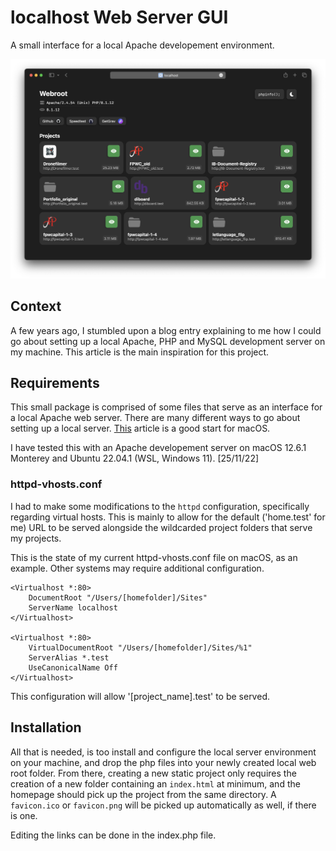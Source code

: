 # localhost Web Server GUI

A small interface for a local Apache developement environment.

![Screenshot](preview.png)

## Context

A few years ago, I stumbled upon a blog entry explaining to me how I could go about setting up a local Apache, PHP and MySQL development server on my machine. This article is the main inspiration for this project.

## Requirements

This small package is comprised of some files that serve as an interface for a local Apache web server. There are many different ways to go about setting up a local server. [This](https://getgrav.org/blog/macos-monterey-apache-multiple-php-versions) article is a good start for macOS.

I have tested this with an Apache developement server on macOS 12.6.1 Monterey and Ubuntu 22.04.1 (WSL, Windows 11). [25/11/22]

### httpd-vhosts.conf

I had to make some modifications to the `httpd` configuration, specifically regarding virtual hosts. This is mainly to allow for the default ('home.test' for me) URL to be served alongside the wildcarded project folders that serve my projects.

This is the state of my current httpd-vhosts.conf file on macOS, as an example. Other systems may require additional configuration.

```apacheconf
<Virtualhost *:80>
    DocumentRoot "/Users/[homefolder]/Sites"
    ServerName localhost
</Virtualhost>

<Virtualhost *:80>
    VirtualDocumentRoot "/Users/[homefolder]/Sites/%1"
    ServerAlias *.test
    UseCanonicalName Off
</Virtualhost>
```

This configuration will allow '[project_name].test' to be served.

## Installation

All that is needed, is too install and configure the local server environment on your machine, and drop the php files into your newly created local web root folder. From there, creating a new static project only requires the creation of a new folder containing an `index.html` at minimum, and the homepage should pick up the project from the same directory. A `favicon.ico` or `favicon.png` will be picked up automatically as well, if there is one.

Editing the links can be done in the index.php file.
